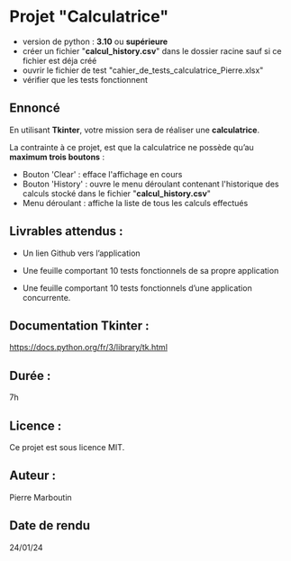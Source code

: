 # Projet "**Calculatrice**"
- version de python : **3.10** ou **supérieure**
- créer un fichier "**calcul_history.csv**" dans le dossier racine sauf si ce fichier est déja créé
- ouvrir le fichier de test "cahier_de_tests_calculatrice_Pierre.xlsx"
- vérifier que les tests fonctionnent

## Ennoncé
En utilisant **Tkinter**, votre mission sera de réaliser une **calculatrice**.

La contrainte à ce projet, est que la calculatrice ne possède qu’au **maximum trois boutons** :
- Bouton 'Clear' : efface l'affichage en cours
- Bouton 'History' : ouvre le menu déroulant contenant l'historique des calculs stocké dans le fichier 
"**calcul_history.csv**"
- Menu déroulant : affiche la liste de tous les calculs effectués

## Livrables attendus :

- Un lien Github vers l’application

- Une feuille comportant 10 tests fonctionnels de sa propre application

- Une feuille comportant 10 tests fonctionnels d’une application concurrente.

## Documentation Tkinter : 
https://docs.python.org/fr/3/library/tk.html

## Durée : 
7h

## Licence : 
Ce projet est sous licence MIT.

## Auteur : 
Pierre Marboutin

## Date de rendu
24/01/24
